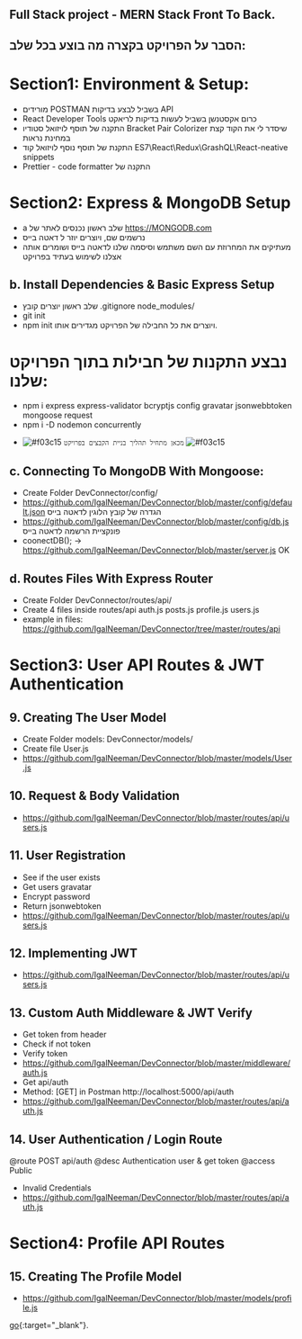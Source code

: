 ## Full Stack project - MERN Stack Front To Back.

## הסבר על הפרויקט בקצרה מה בוצע בכל שלב:

# Section1: Environment & Setup:

- מורידים POSTMAN בשביל לבצע בדיקות API
- React Developer Tools כרום אקסטנשן בשביל לעשות בדיקות לריאקט
- התקנה של תוסף לויזואל סטודיו Bracket Pair Colorizer שיסדר לי את הקוד קצת במחינת נראות
- התקנת של תוסף נוסף לויזואל קוד ES7\React\Redux\GrashQL\React-neative snippets
- Prettier - code formatter התקנה של

# Section2: Express & MongoDB Setup

- a שלב ראשון נכנסים לאתר של https://MONGODB.com
- נרשמים שם, ויוצרים יוזר ל דאטה בייס
- מעתיקים את המחרוזת עם השם משתמש וסיסמה שלנו לדאטה בייס ושומרים אותה אצלנו לשימוש בעתיד בפרויקט

## b. Install Dependencies & Basic Express Setup

- שלב ראשון יוצרים קובץ .gitignore node_modules/
- git init
- npm init ויוצרים את כל החבילה של הפרויקט מגדירים אותו.

# נבצע התקנות של חבילות בתוך הפרויקט שלנו:

- npm i express express-validator bcryptjs config gravatar jsonwebbtoken mongoose request
- npm i -D nodemon concurrently

* ![#f03c15](https://via.placeholder.com/15/f03c15/000000?text=+) `מכאן מתחיל תהליך בניית הקבצים בפרויקט` ![#f03c15](https://via.placeholder.com/15/f03c15/000000?text=+)

## c. Connecting To MongoDB With Mongoose:

- Create Folder DevConnector/config/
- https://github.com/IgalNeeman/DevConnector/blob/master/config/default.json הגדרה של קובץ הלוגין לדאטה בייס
- https://github.com/IgalNeeman/DevConnector/blob/master/config/db.js פונקציית הרשמה לדאטה בייס
- coonectDB(); -> https://github.com/IgalNeeman/DevConnector/blob/master/server.js OK

## d. Routes Files With Express Router

- Create Folder DevConnector/routes/api/
- Create 4 files inside routes/api auth.js posts.js profile.js users.js
- example in files: https://github.com/IgalNeeman/DevConnector/tree/master/routes/api

# Section3: User API Routes & JWT Authentication

## 9. Creating The User Model

- Create Folder models: DevConnector/models/
- Create file User.js
- https://github.com/IgalNeeman/DevConnector/blob/master/models/User.js

## 10. Request & Body Validation

- https://github.com/IgalNeeman/DevConnector/blob/master/routes/api/users.js

## 11. User Registration

- See if the user exists
- Get users gravatar
- Encrypt password
- Return jsonwebtoken
- https://github.com/IgalNeeman/DevConnector/blob/master/routes/api/users.js

## 12. Implementing JWT

- https://github.com/IgalNeeman/DevConnector/blob/master/routes/api/users.js

## 13. Custom Auth Middleware & JWT Verify

- Get token from header
- Check if not token
- Verify token
- https://github.com/IgalNeeman/DevConnector/blob/master/middleware/auth.js
- Get api/auth
- Method: [GET] in Postman http://localhost:5000/api/auth
- https://github.com/IgalNeeman/DevConnector/blob/master/routes/api/auth.js

## 14. User Authentication / Login Route

@route POST api/auth
@desc Authentication user & get token
@access Public

- Invalid Credentials
- https://github.com/IgalNeeman/DevConnector/blob/master/routes/api/auth.js

# Section4: Profile API Routes

## 15. Creating The Profile Model

- https://github.com/IgalNeeman/DevConnector/blob/master/models/profile.js

[go](http://stackoverflow.com){:target="\_blank"}.
